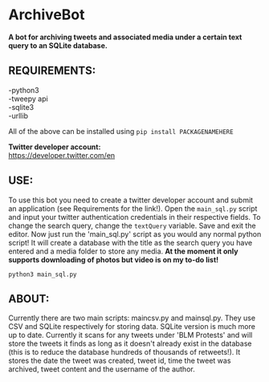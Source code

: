 # ArchiveBot
**A bot for archiving tweets and associated media under a certain text query to an SQLite database.**

## REQUIREMENTS:<br/>
-python3<br/>
-tweepy api<br/>
-sqlite3<br/>
-urllib<br/>

All of the above can be installed using ```pip install PACKAGENAMEHERE```

**Twitter developer account:**<br/>
https://developer.twitter.com/en

## USE:<br/>
To use this bot you need to create a twitter developer account and submit an application (see Requirements for the link!). Open the ```main_sql.py``` script and input your twitter authentication credentials in their respective fields. To change the search query, change the ```textQuery``` variable. Save and exit the editor. Now just run the 'main_sql.py' script as you would any normal python script! It will create a database with the title as the search query you have entered and a media folder to store any media. **At the moment it only supports downloading of photos but video is on my to-do list!**
```
python3 main_sql.py
```

## ABOUT:<br/>
Currently there are two main scripts:
maincsv.py and mainsql.py. They use CSV and SQLite respectively for storing data. SQLite version is much more up to date. Currently it scans for any tweets under 'BLM Protests' and will store the tweets it finds as long as it doesn't already exist in the database (this is to reduce the database hundreds of thousands of retweets!). It stores the date the tweet was created, tweet id, time the tweet was archived, tweet content and the username of the author.
